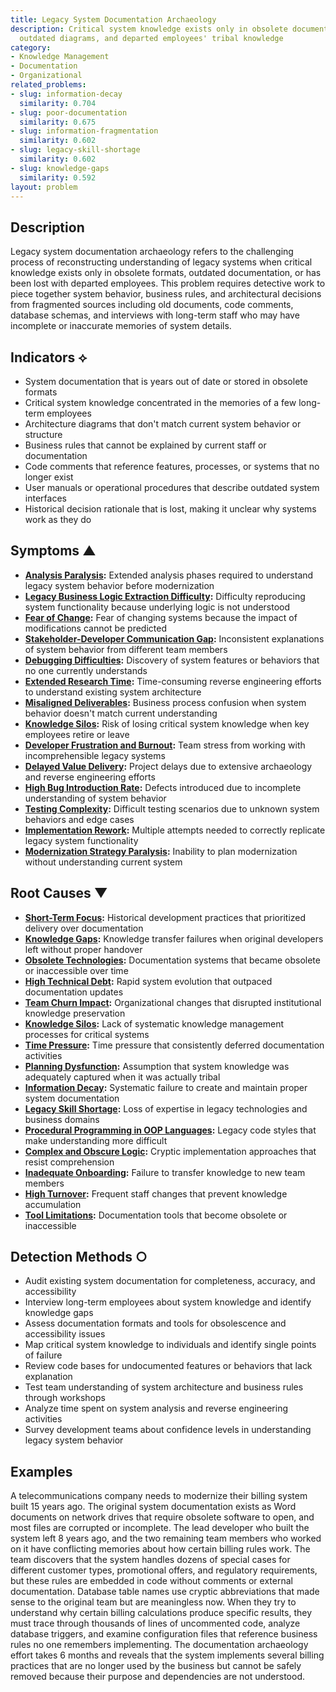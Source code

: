 ```yaml
---
title: Legacy System Documentation Archaeology
description: Critical system knowledge exists only in obsolete documentation formats,
  outdated diagrams, and departed employees' tribal knowledge
category:
- Knowledge Management
- Documentation
- Organizational
related_problems:
- slug: information-decay
  similarity: 0.704
- slug: poor-documentation
  similarity: 0.675
- slug: information-fragmentation
  similarity: 0.602
- slug: legacy-skill-shortage
  similarity: 0.602
- slug: knowledge-gaps
  similarity: 0.592
layout: problem
---
```


## Description

Legacy system documentation archaeology refers to the challenging process of reconstructing understanding of legacy systems when critical knowledge exists only in obsolete formats, outdated documentation, or has been lost with departed employees. This problem requires detective work to piece together system behavior, business rules, and architectural decisions from fragmented sources including old documents, code comments, database schemas, and interviews with long-term staff who may have incomplete or inaccurate memories of system details.

## Indicators ⟡

- System documentation that is years out of date or stored in obsolete formats
- Critical system knowledge concentrated in the memories of a few long-term employees
- Architecture diagrams that don't match current system behavior or structure
- Business rules that cannot be explained by current staff or documentation
- Code comments that reference features, processes, or systems that no longer exist
- User manuals or operational procedures that describe outdated system interfaces
- Historical decision rationale that is lost, making it unclear why systems work as they do

## Symptoms ▲

- **[Analysis Paralysis](analysis-paralysis.md):** Extended analysis phases required to understand legacy system behavior before modernization
- **[Legacy Business Logic Extraction Difficulty](legacy-business-logic-extraction-difficulty.md):** Difficulty reproducing system functionality because underlying logic is not understood
- **[Fear of Change](fear-of-change.md):** Fear of changing systems because the impact of modifications cannot be predicted
- **[Stakeholder-Developer Communication Gap](stakeholder-developer-communication-gap.md):** Inconsistent explanations of system behavior from different team members
- **[Debugging Difficulties](debugging-difficulties.md):** Discovery of system features or behaviors that no one currently understands
- **[Extended Research Time](extended-research-time.md):** Time-consuming reverse engineering efforts to understand existing system architecture
- **[Misaligned Deliverables](misaligned-deliverables.md):** Business process confusion when system behavior doesn't match current understanding
- **[Knowledge Silos](knowledge-silos.md):** Risk of losing critical system knowledge when key employees retire or leave
- **[Developer Frustration and Burnout](developer-frustration-and-burnout.md):** Team stress from working with incomprehensible legacy systems
- **[Delayed Value Delivery](delayed-value-delivery.md):** Project delays due to extensive archaeology and reverse engineering efforts
- **[High Bug Introduction Rate](high-bug-introduction-rate.md):** Defects introduced due to incomplete understanding of system behavior
- **[Testing Complexity](testing-complexity.md):** Difficult testing scenarios due to unknown system behaviors and edge cases
- **[Implementation Rework](implementation-rework.md):** Multiple attempts needed to correctly replicate legacy system functionality
- **[Modernization Strategy Paralysis](modernization-strategy-paralysis.md):** Inability to plan modernization without understanding current system

## Root Causes ▼

- **[Short-Term Focus](short-term-focus.md):** Historical development practices that prioritized delivery over documentation
- **[Knowledge Gaps](knowledge-gaps.md):** Knowledge transfer failures when original developers left without proper handover
- **[Obsolete Technologies](obsolete-technologies.md):** Documentation systems that became obsolete or inaccessible over time
- **[High Technical Debt](high-technical-debt.md):** Rapid system evolution that outpaced documentation updates
- **[Team Churn Impact](team-churn-impact.md):** Organizational changes that disrupted institutional knowledge preservation
- **[Knowledge Silos](knowledge-silos.md):** Lack of systematic knowledge management processes for critical systems
- **[Time Pressure](time-pressure.md):** Time pressure that consistently deferred documentation activities
- **[Planning Dysfunction](planning-dysfunction.md):** Assumption that system knowledge was adequately captured when it was actually tribal
- **[Information Decay](information-decay.md):** Systematic failure to create and maintain proper system documentation
- **[Legacy Skill Shortage](legacy-skill-shortage.md):** Loss of expertise in legacy technologies and business domains
- **[Procedural Programming in OOP Languages](procedural-programming-in-oop-languages.md):** Legacy code styles that make understanding more difficult
- **[Complex and Obscure Logic](complex-and-obscure-logic.md):** Cryptic implementation approaches that resist comprehension
- **[Inadequate Onboarding](inadequate-onboarding.md):** Failure to transfer knowledge to new team members
- **[High Turnover](high-turnover.md):** Frequent staff changes that prevent knowledge accumulation
- **[Tool Limitations](tool-limitations.md):** Documentation tools that become obsolete or inaccessible

## Detection Methods ○

- Audit existing system documentation for completeness, accuracy, and accessibility
- Interview long-term employees about system knowledge and identify knowledge gaps
- Assess documentation formats and tools for obsolescence and accessibility issues
- Map critical system knowledge to individuals and identify single points of failure
- Review code bases for undocumented features or behaviors that lack explanation
- Test team understanding of system architecture and business rules through workshops
- Analyze time spent on system analysis and reverse engineering activities
- Survey development teams about confidence levels in understanding legacy system behavior

## Examples

A telecommunications company needs to modernize their billing system built 15 years ago. The original system documentation exists as Word documents on network drives that require obsolete software to open, and most files are corrupted or incomplete. The lead developer who built the system left 8 years ago, and the two remaining team members who worked on it have conflicting memories about how certain billing rules work. The team discovers that the system handles dozens of special cases for different customer types, promotional offers, and regulatory requirements, but these rules are embedded in code without comments or external documentation. Database table names use cryptic abbreviations that made sense to the original team but are meaningless now. When they try to understand why certain billing calculations produce specific results, they must trace through thousands of lines of uncommented code, analyze database triggers, and examine configuration files that reference business rules no one remembers implementing. The documentation archaeology effort takes 6 months and reveals that the system implements several billing practices that are no longer used by the business but cannot be safely removed because their purpose and dependencies are not understood.